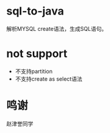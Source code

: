 # sql-to-java

解析MYSQL create语法，生成SQL语句。

# not support
- 不支持partition
- 不支持create as select语法

# 鸣谢
赵津誉同学
